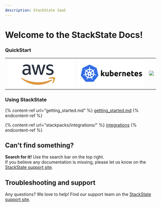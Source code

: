 ```yaml
---
description: StackState SaaS
---
```


# Welcome to the StackState Docs!

### QuickStart

|   |   |   |
| - | - | - |
| [![](.gitbook/assets/aws_220.png)](/setup/quickstart/aws_saas_quickstart.md)  |  [![](.gitbook/assets/kubernetes_220.png)](/setup/quickstart/kubernetes_saas_quickstart.md)  |  [![](.gitbook/assets/openshift\_220.png)](/setup/quickstart/openshift_saas_quickstart.md)  |

### Using StackState

{% content-ref url="getting_started.md" %}
[getting\_started.md](getting\_started.md)
{% endcontent-ref %}

{% content-ref url="stackpacks/integrations/" %}
[integrations](stackpacks/integrations/)
{% endcontent-ref %}

## Can't find something?

**Search for it!** Use the search bar on the top right.\
If you believe any documentation is missing, please let us know on the [StackState support site](http://support.stackstate.com).

## Troubleshooting and support

Any questions? We love to help! Find our support team on the [StackState support site](http://support.stackstate.com).
